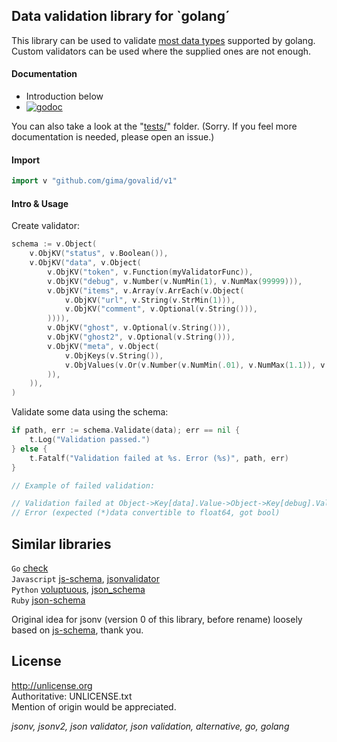 ## Data validation library for `golang´

This library can be used to validate [most data types](https://godoc.org/github.com/gima/govalid/v1) supported by golang. Custom validators can be used where the supplied ones are not enough.

#### Documentation

* Introduction below
* [![godoc](https://godoc.org/github.com/gima/govalid/v1?status.png)](https://godoc.org/github.com/gima/govalid/v1)

You can also take a look at the "[tests/](https://github.com/gima/govalid/tree/master/v1/tests)" folder. (Sorry. If you feel more documentation is needed, please open an issue.)

#### Import

```go
import v "github.com/gima/govalid/v1"
```

#### Intro & Usage

Create validator:

```go
schema := v.Object(
	v.ObjKV("status", v.Boolean()),
	v.ObjKV("data", v.Object(
		v.ObjKV("token", v.Function(myValidatorFunc)),
		v.ObjKV("debug", v.Number(v.NumMin(1), v.NumMax(99999))),
		v.ObjKV("items", v.Array(v.ArrEach(v.Object(
			v.ObjKV("url", v.String(v.StrMin(1))),
			v.ObjKV("comment", v.Optional(v.String())),
		)))),
		v.ObjKV("ghost", v.Optional(v.String())),
		v.ObjKV("ghost2", v.Optional(v.String())),
		v.ObjKV("meta", v.Object(
			v.ObjKeys(v.String()),
			v.ObjValues(v.Or(v.Number(v.NumMin(.01), v.NumMax(1.1)), v.String())),
		)),
	)),
)
```

Validate some data using the schema:

```go
if path, err := schema.Validate(data); err == nil {
	t.Log("Validation passed.")
} else {
	t.Fatalf("Validation failed at %s. Error (%s)", path, err)
}
```

```go
// Example of failed validation:

// Validation failed at Object->Key[data].Value->Object->Key[debug].Value->Number.
// Error (expected (*)data convertible to float64, got bool)
```

## Similar libraries

`Go` [check](https://github.com/pengux/check)  
`Javascript` [js-schema](https://github.com/molnarg/js-schema), [jsonvalidator](https://code.google.com/p/jsonvalidator/)  
`Python` [voluptuous](https://pypi.python.org/pypi/voluptuous), [json_schema](https://pypi.python.org/pypi/json_schema)  
`Ruby` [json-schema](https://rubygems.org/gems/json-schema)

Original idea for jsonv (version 0 of this library, before rename) loosely based on [js-schema](https://github.com/molnarg/js-schema), thank you.

## License

http://unlicense.org  
Authoritative: UNLICENSE.txt  
Mention of origin would be appreciated.

*jsonv, jsonv2, json validator, json validation, alternative, go, golang*
